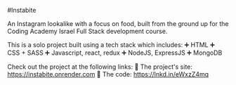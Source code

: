 #Instabite

An Instagram lookalike with a focus on food, built from the ground up for the Coding Academy Israel Full Stack development course.

This is a solo project built using a tech stack which includes:
➕ HTML
➕ CSS + SASS
➕ Javascript, react, redux
➕ NodeJS, ExpressJS
➕ MongoDB

Check out the project at the following links:
🔗 The project's site: https://instabite.onrender.com
🔗 The code: https://lnkd.in/eWxzZ4mq
